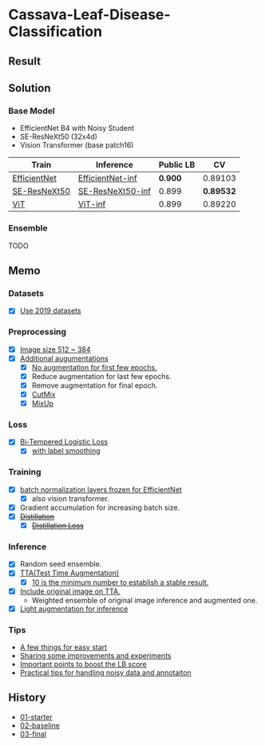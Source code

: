 # Cassava-Leaf-Disease-Classification

## Result


## Solution

### Base Model

- EfficientNet B4 with Noisy Student
- SE-ResNeXt50 (32x4d)
- Vision Transformer (base patch16)

| Train          | Inference          | Public LB | CV          |
| ---            | ---                | ---       | ---         |
| [EfficientNet] | [EfficientNet-inf] | **0.900** | 0.89103     |
| [SE-ResNeXt50] | [SE-ResNeXt50-inf] | 0.899     | **0.89532** |
| [ViT]          | [ViT-inf]          | 0.899     | 0.89220     |

[EfficientNet]: https://github.com/IMOKURI/Cassava-Leaf-Disease-Classification/blob/f639150116370039666b7bab452abd85932f4d24/cassava-training.ipynb
[EfficientNet-inf]: https://www.kaggle.com/imokuri/cassava-inference?scriptVersionId=52135491
[SE-ResNeXt50]: https://github.com/IMOKURI/Cassava-Leaf-Disease-Classification/blob/fb7397ca97d624eb4db467c3d67a4c492313aaad/cassava-training.ipynb
[SE-ResNeXt50-inf]: https://www.kaggle.com/imokuri/cassava-inference?scriptVersionId=52812836
[ViT]: https://github.com/IMOKURI/Cassava-Leaf-Disease-Classification/blob/9b7093ed7501254f7705edd31f96467f2be00d8b/cassava-training.ipynb
[ViT-inf]: https://www.kaggle.com/imokuri/cassava-inference?scriptVersionId=52893502

### Ensemble

TODO


## Memo

### Datasets

- [x] [Use 2019 datasets](https://www.kaggle.com/piantic/train-cassava-starter-using-various-loss-funcs/notebook)

### Preprocessing

- [x] [Image size 512 ~ 384](https://www.kaggle.com/c/cassava-leaf-disease-classification/discussion/207450)
- [x] [Additional augumentations](https://www.kaggle.com/khyeh0719/pytorch-efficientnet-baseline-train-amp-aug#Define-Train\Validation-Image-Augmentations)
    - [x] [No augmentation for first few epochs.](https://www.kaggle.com/c/cassava-leaf-disease-classification/discussion/212347)
    - [x] Reduce augmentation for last few epochs.
    - [x] Remove augmentation for final epoch.
    - [x] [CutMix](https://www.kaggle.com/c/cassava-leaf-disease-classification/discussion/209065)
    - [x] [MixUp](https://www.kaggle.com/c/cassava-leaf-disease-classification/discussion/212060)

### Loss

- [x] [Bi-Tempered Logistic Loss](https://www.kaggle.com/c/cassava-leaf-disease-classification/discussion/202017)
    - [x] [with label smoothing](https://www.kaggle.com/piantic/train-cassava-starter-using-various-loss-funcs/notebook#Bi-Tempered-Loss)

### Training

- [x] [batch normalization layers frozen for EfficientNet](https://keras.io/examples/vision/image_classification_efficientnet_fine_tuning/#tips-for-fine-tuning-efficientnet)
    - [x] also vision transformer.
- [x] Gradient accumulation for increasing batch size.
- [x] ~~[Distillation](https://www.kaggle.com/c/cassava-leaf-disease-classification/discussion/214959)~~
    - [x] ~~[Distillation Loss](https://ramesharvind.github.io/posts/deep-learning/knowledge-distillation/)~~

### Inference

- [x] Random seed ensemble.
- [x] [TTA(Test Time Augmentation)](https://www.kaggle.com/khyeh0719/pytorch-efficientnet-baseline-inference-tta)
    - [x] [10 is the minimum number to establish a stable result.](https://www.kaggle.com/c/cassava-leaf-disease-classification/discussion/214559#1171803)
- [x] [Include original image on TTA.](https://www.kaggle.com/c/cassava-leaf-disease-classification/discussion/210921#1153396)
    - Weighted ensemble of original image inference and augmented one.
- [x] [Light augmentation for inference](https://www.kaggle.com/c/cassava-leaf-disease-classification/discussion/206489)

### Tips

- [A few things for easy start](https://www.kaggle.com/c/cassava-leaf-disease-classification/discussion/207450)
- [Sharing some improvements and experiments](https://www.kaggle.com/c/cassava-leaf-disease-classification/discussion/203594)
- [Important points to boost the LB score](https://www.kaggle.com/c/cassava-leaf-disease-classification/discussion/208402)
- [Practical tips for handling noisy data and annotaiton](https://www2.slideshare.net/RyuichiKanoh/practical-tips-for-handling-noisy-data-and-annotaiton-204195412)


## History

- [01-starter](history/01-starter.md)
- [02-baseline](history/02-baseline.md)
- [03-final](history/03-final.md)
